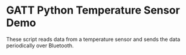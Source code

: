 # GATT Python Temperature Sensor Demo

These script reads data from a temperature sensor and sends the data periodically over Bluetooth.
